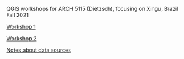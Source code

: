 QGIS workshops for ARCH 5115 (Dietzsch), focusing on Xingu, Brazil \
Fall 2021

[Workshop 1](workshop-1)

[Workshop 2](workshop-2)

[Notes about data sources](sources.md)
